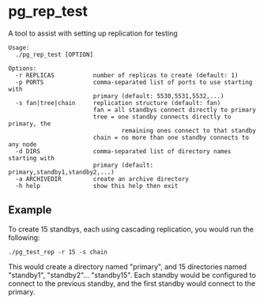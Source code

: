 pg_rep_test
===========

A tool to assist with setting up replication for testing

	Usage:
	  ./pg_rep_test [OPTION]
	
	Options:
	  -r REPLICAS           number of replicas to create (default: 1)
	  -p PORTS              comma-separated list of ports to use starting with
	                        primary (default: 5530,5531,5532,...)
	  -s fan|tree|chain     replication structure (default: fan)
	                        fan = all standbys connect directly to primary
	                        tree = one standby connects directly to primary, the
	                                remaining ones connect to that standby
	                        chain = no more than one standby connects to any node
	  -d DIRS               comma-separated list of directory names starting with
	                        primary (default: primary,standby1,standby2,...)
	  -a ARCHIVEDIR         create an archive directory
	  -h help               show this help then exit

## Example

To create 15 standbys, each using cascading replication, you would run the following:

`./pg_test_rep -r 15 -s chain`

This would create a directory named "primary", and 15 directories named
"standby1", "standby2"... "standby15".  Each standby would be configured
to connect to the previous standby, and the first standby would connect
to the primary.
